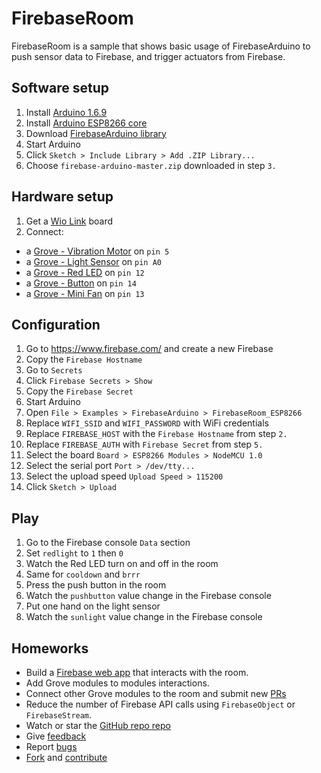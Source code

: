 # FirebaseRoom

FirebaseRoom is a sample that shows basic usage of FirebaseArduino to push
sensor data to Firebase, and trigger actuators from Firebase.

## Software setup

1. Install [Arduino 1.6.9](https://www.arduino.cc/en/Main/Software)
1. Install [Arduino ESP8266 core](https://github.com/esp8266/Arduino#installing-with-boards-manager)
1. Download [FirebaseArduino library](https://github.com/googlesamples/firebase-arduino/archive/master.zip)
1. Start Arduino
1. Click `Sketch > Include Library > Add .ZIP Library...`
1. Choose `firebase-arduino-master.zip` downloaded in step `3.`

## Hardware setup

1. Get a [Wio Link](http://www.seeedstudio.com/depot/Wio-Link-p-2604.html) board
1. Connect:
  - a [Grove - Vibration Motor](http://www.seeedstudio.com/wiki/Grove_-_Vibration_Motor) on `pin 5`
  - a [Grove - Light Sensor](http://www.seeedstudio.com/wiki/Grove_-_Light_Sensor) on `pin A0`
  - a [Grove - Red LED](http://www.seeedstudio.com/wiki/Grove_-_Red_LED) on `pin 12`
  - a [Grove - Button](http://www.seeedstudio.com/wiki/Grove_-_Button) on `pin 14`
  - a [Grove - Mini Fan](http://www.seeedstudio.com/wiki/Grove_-_Mini_Fan) on `pin 13`

## Configuration

1. Go to https://www.firebase.com/ and create a new Firebase
1. Copy the `Firebase Hostname`
1. Go to `Secrets`
1. Click `Firebase Secrets > Show`
1. Copy the `Firebase Secret`
1. Start Arduino
1. Open `File > Examples > FirebaseArduino > FirebaseRoom_ESP8266`
1. Replace `WIFI_SSID` and `WIFI_PASSWORD` with WiFi credentials
1. Replace `FIREBASE_HOST` with the `Firebase Hostname` from step `2.`
1. Replace `FIREBASE_AUTH` with `Firebase Secret` from step `5.`
1. Select the board `Board > ESP8266 Modules > NodeMCU 1.0`
1. Select the serial port  `Port > /dev/tty...`
1. Select the upload speed `Upload Speed > 115200`
1. Click `Sketch > Upload`

## Play

1. Go to the Firebase console `Data` section
1. Set `redlight` to `1` then `0`
1. Watch the Red LED turn on and off in the room
1. Same for `cooldown` and `brrr`
1. Press the push button in the room
1. Watch the `pushbutton` value change in the Firebase console
1. Put one hand on the light sensor
1. Watch the `sunlight` value change in the Firebase console

## Homeworks

- Build a [Firebase web app](https://www.firebase.com/docs/web/) that interacts with the room.
- Add Grove modules to modules interactions.
- Connect other Grove modules to the room and submit new [PRs](https://github.com/googlesamples/firebase-arduino/pulls)
- Reduce the number of Firebase API calls using `FirebaseObject` or `FirebaseStream`.
- Watch or star the [GitHub repo repo](https://github.com/googlesamples/firebase-arduino)
- Give [feedback](https://gitter.im/googlesamples/firebase-arduino)
- Report [bugs](https://github.com/googlesamples/firebase-arduino/issues/new)
- [Fork](https://github.com/googlesamples/firebase-arduino#fork-destination-box) and [contribute](https://github.com/googlesamples/firebase-arduino/blob/master/CONTRIBUTING.md)
